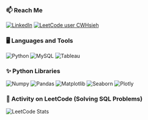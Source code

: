 ### 📫 Reach Me
[![LinkedIn](https://img.shields.io/badge/linkedin-%230077B5.svg?&style=for-the-badge&logo=linkedin&logoColor=white)](https://www.linkedin.com/in/chiao-wei-hsieh-a8710b223/)
[![LeetCode user CWHsieh](https://img.shields.io/badge/dynamic/json?style=flat&labelColor=black&color=%23ffa116&label=LeetCode&query=solved&url=https%3A%2F%2Fleetcode-badge.vercel.app%2Fapi%2Fusers%2FCWHsieh&logo=leetcode&logoColor=yellow)](https://leetcode.com/CWHsieh/)

### 🖥️ Languages and Tools
![Python](https://img.shields.io/badge/-python-1c3c5f?style=for-the-badge&logo=python&logoColor=white)
![MySQL](https://img.shields.io/badge/-MySQL-2e8e99?style=for-the-badge&logo=MySQL&logoColor=white)
![Tableau](https://img.shields.io/badge/-Tableau-1e376b?style=for-the-badge&logo=tableau&logoColor=white)

### ✨ Python Libraries
![Numpy](https://img.shields.io/badge/-Numpy-informational?style=for-the-badge&logo=numpy&logoColor=white)
![Pandas](https://img.shields.io/badge/-Pandas-2c1957?style=for-the-badge&logo=pandas&logoColor=white)
![Matplotlib](https://img.shields.io/badge/-Matplotlib-3286ae?style=for-the-badge&logo=matplotlib&logoColor=white)
![Seaborn](https://img.shields.io/badge/-seaborn-324b81?style=for-the-badge&logo=seaborn&logoColor=white)
![Plotly](https://img.shields.io/badge/-plotly-1c3c5f?style=for-the-badge&logo=plotly&logoColor=white)

### 🌱 Activity on LeetCode (Solving SQL Problems)
![LeetCode Stats](https://leetcard.jacoblin.cool/CWHsieh?theme=light&font=Cabin&ext=heatmap)
